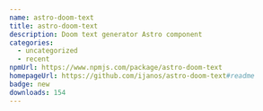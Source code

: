 ```yaml
---
name: astro-doom-text
title: astro-doom-text
description: Doom text generator Astro component
categories:
  - uncategorized
  - recent
npmUrl: https://www.npmjs.com/package/astro-doom-text
homepageUrl: https://github.com/ijanos/astro-doom-text#readme
badge: new
downloads: 154
---
```


